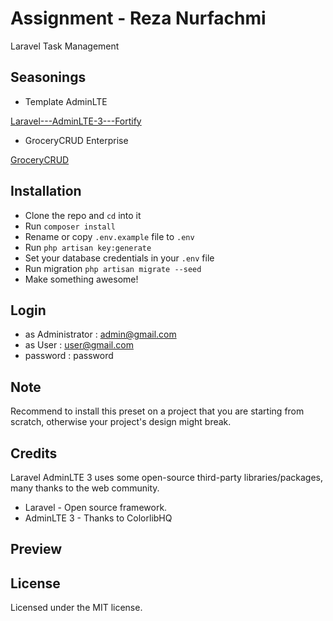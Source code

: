 # Assignment - Reza Nurfachmi

Laravel Task Management

## Seasonings

- Template AdminLTE

[Laravel---AdminLTE-3---Fortify](https://github.com/AaEzha/Laravel---AdminLTE-3---Fortify)

- GroceryCRUD Enterprise

[GroceryCRUD](https://www.grocerycrud.com/)

## Installation

- Clone the repo and `cd` into it
- Run `composer install`
- Rename or copy `.env.example` file to `.env`
- Run `php artisan key:generate`
- Set your database credentials in your `.env` file
- Run migration `php artisan migrate --seed`
- Make something awesome!

## Login
- as Administrator : admin@gmail.com
- as User : user@gmail.com
- password : password

## Note

Recommend to install this preset on a project that you are starting from scratch, otherwise your project's design might break.

## Credits

Laravel AdminLTE 3 uses some open-source third-party libraries/packages, many thanks to the web community.

- Laravel - Open source framework.
- AdminLTE 3 - Thanks to ColorlibHQ

## Preview

## License

Licensed under the MIT license.
